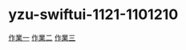# yzu-swiftui-1121-1101210

[作業一](https://github.com/Hfhnyhkyhjj/yzu-swiftui-1121-1101210/blob/main/hw1.md)
[作業二](https://github.com/Hfhnyhkyhjj/yzu-swiftui-1121-1101210/blob/main/hw2.md)
[作業三](https://github.com/Hfhnyhkyhjj/yzu-swiftui-1121-1101210/blob/main/hw3.md)
